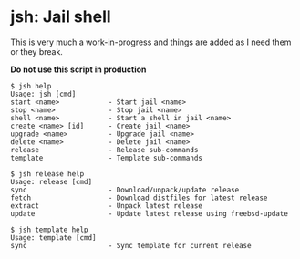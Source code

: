 # jsh: Jail shell

This is very much a work-in-progress and things are added as I need them or they break.

**Do not use this script in production**

```shell
$ jsh help
Usage: jsh [cmd]
start <name>            - Start jail <name>
stop <name>             - Stop jail <name>
shell <name>            - Start a shell in jail <name>
create <name> [id]      - Create jail <name>
upgrade <name>          - Upgrade jail <name>
delete <name>           - Delete jail <name>
release                 - Release sub-commands
template                - Template sub-commands
```

```shell
$ jsh release help
Usage: release [cmd]
sync                    - Download/unpack/update release
fetch                   - Download distfiles for latest release
extract                 - Unpack latest release
update                  - Update latest release using freebsd-update
```

```shell
$ jsh template help
Usage: template [cmd]
sync                    - Sync template for current release
```
